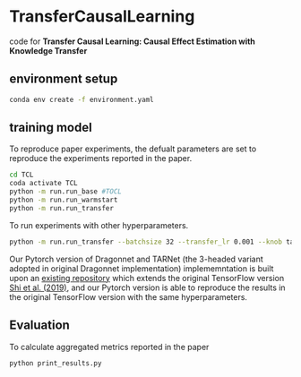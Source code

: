 # TransferCausalLearning
code for **Transfer Causal Learning: Causal Effect Estimation with Knowledge Transfer**


## environment setup
```bash
conda env create -f environment.yaml
```
## training model 

To reproduce paper experiments, the defualt parameters are set to reproduce the experiments reported in the paper.

```bash
cd TCL 
coda activate TCL
python -m run.run_base #TOCL
python -m run.run_warmstart 
python -m run.run_transfer
```

To run experiments with other hyperparameters. 

```bash
python -m run.run_transfer --batchsize 32 --transfer_lr 0.001 --knob tarnet --l1reg 0.01
```

Our Pytorch version of Dragonnet and TARNet (the 3-headed variant adopted in original Dragonnet implementation) implememntation is built upon an [existing repository](https://github.com/alecmn/dragonnet-reproduced/tree/main) which extends the original TensorFlow version [Shi et al. (2019)](https://github.com/claudiashi57/dragonnet), and our Pytorch version is able to reproduce the results in the original TensorFlow version with the same hyperparameters.
## Evaluation

To calculate aggregated metrics reported in the paper

```bash
python print_results.py
```
